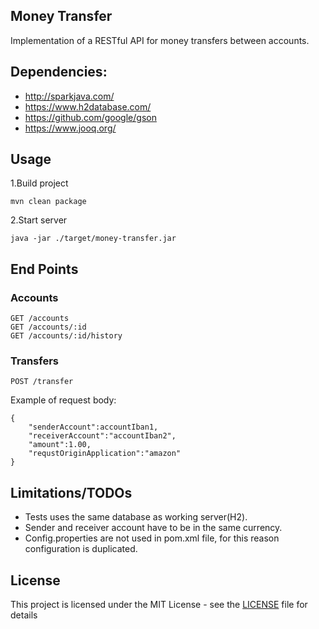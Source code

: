 ## Money Transfer

Implementation of a RESTful API for money transfers between accounts.

## Dependencies:
- http://sparkjava.com/
- https://www.h2database.com/
- https://github.com/google/gson
- https://www.jooq.org/

## Usage
1.Build project

    mvn clean package

2.Start server

    java -jar ./target/money-transfer.jar

## End Points

### Accounts
    GET /accounts
    GET /accounts/:id
    GET /accounts/:id/history

### Transfers
    POST /transfer
    
Example of request body:
    
    {
        "senderAccount":accountIban1,
        "receiverAccount":"accountIban2",
        "amount":1.00,
        "requstOriginApplication":"amazon"
    }

## Limitations/TODOs

- Tests uses the same database as working server(H2).
- Sender and receiver account have to be in the same currency.
- Config.properties are not used in pom.xml file, for this reason configuration is duplicated. 

## License

This project is licensed under the MIT License - see the [LICENSE](LICENSE) file for details